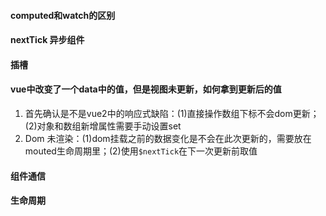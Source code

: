 #### computed和watch的区别


#### nextTick 异步组件

#### 插槽


#### vue中改变了一个data中的值，但是视图未更新，如何拿到更新后的值

1. 首先确认是不是vue2中的响应式缺陷：(1)直接操作数组下标不会dom更新；(2)对象和数组新增属性需要手动设置set
2. Dom 未渲染：(1)dom挂载之前的数据变化是不会在此次更新的，需要放在mouted生命周期里；(2)使用`$nextTick`在下一次更新前取值


#### 组件通信

#### 生命周期